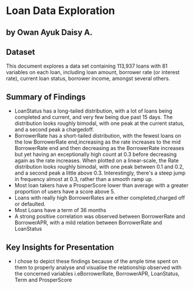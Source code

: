 # Loan Data Exploration
## by Owan Ayuk Daisy A.


## Dataset

 This document explores a data set containing 113,937 loans with 81 variables on each loan, including loan amount, borrower rate (or interest rate), current loan status, borrower income, amongst several others.


## Summary of Findings

- LoanStatus has a long-tailed distribution, with a lot of loans being completed and current, and very few being due past 15 days. The distribution looks roughly bimodal, with one peak at the current status, and a second peak a chargedoff.
- BorrowerRate has a short-tailed distribution, with the fewest loans on the low BorrowerRate end,increasing as the rate increases to the mid BorrowerRate end and then decreasing as the BorrowerRate increases but yet having an exceptionally high count at 0.3 before decreasing again as the rate increases. When plotted on a linear-scale, the Rate distribution looks roughly bimodal, with one peak between 0.1 and 0.2, and a second peak a little above 0.3. Interestingly, there's a steep jump in frequency almost at 0.3, rather than a smooth ramp up.
- Most loan takers have a ProsperScore lower than average with a greater proportion of users have a score above 5.
- Loans with really high BorrowerRates are either completed,charged off or defaulted.
- Most Loans have a term of 36 months
- A strong positive correlation was observed between BorrowerRate and BorrowerAPR, with a mild relation between BorrowerRate and LoanStatus
## Key Insights for Presentation
- I chose to depict these findings because of the ample time spent on them to properly analyse and visualise the relationship observed with the concerned variables i.eBorrowerRate, BorrowerAPR, LoanStatus, Term and ProsperScore
